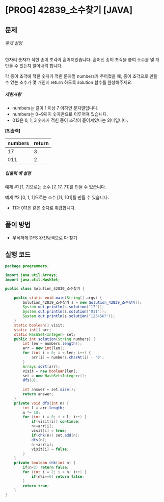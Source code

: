 # [PROG] 42839_소수찾기 [JAVA]

## 문제

###### 문제 설명

한자리 숫자가 적힌 종이 조각이 흩어져있습니다. 흩어진 종이 조각을 붙여 소수를 몇 개 만들 수 있는지 알아내려 합니다.

각 종이 조각에 적힌 숫자가 적힌 문자열 numbers가 주어졌을 때, 종이 조각으로 만들 수 있는 소수가 몇 개인지 return 하도록 solution 함수를 완성해주세요.

##### 제한사항

- numbers는 길이 1 이상 7 이하인 문자열입니다.
- numbers는 0~9까지 숫자만으로 이루어져 있습니다.
- 013은 0, 1, 3 숫자가 적힌 종이 조각이 흩어져있다는 의미입니다.

**[입출력]**

| numbers | return |
| ------- | ------ |
| 17      | 3      |
| 011     | 2      |

##### 입출력 예 설명

예제 #1
[1, 7]으로는 소수 [7, 17, 71]를 만들 수 있습니다.

예제 #2
[0, 1, 1]으로는 소수 [11, 101]를 만들 수 있습니다.

- 11과 011은 같은 숫자로 취급합니다.

## 풀이 방법

- 무식하게 DFS 완전탐색으로 다 찾기

## 실행 코드

```java
package programmers;

import java.util.Arrays;
import java.util.HashSet;

public class Solution_42839_소수찾기 {
	
	public static void main(String[] args) {
		Solution_42839_소수찾기 s = new Solution_42839_소수찾기();
		System.out.println(s.solution("17"));
		System.out.println(s.solution("011"));
		System.out.println(s.solution("1234567"));
	}
	static boolean[] visit;
	static int[] arr;
	static HashSet<Integer> set;
	public int solution(String numbers) {
		int len = numbers.length();
		arr = new int[len];
		for (int i = 0; i < len; i++) {
			arr[i] = numbers.charAt(i) - '0';
		}
		Arrays.sort(arr);
		visit = new boolean[len];
		set = new HashSet<Integer>();
		dfs(0);		
		
        int answer = set.size();
        return answer;
    }
	private void dfs(int n) {
		int l = arr.length;
		n *= 10;
		for (int i = 0; i < l; i++) {
			if(visit[i]) continue;
			n+=arr[i];
			visit[i] = true;
			if(chk(n)) set.add(n);
			dfs(n);
			n-=arr[i];
			visit[i] = false;
		}
	}
	private boolean chk(int n) {
		if(n<2) return false;
		for (int i = 2; i < n; i++) {
			if(n%i==0) return false;
		}
		return true;		
	}
}

```

```

```